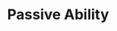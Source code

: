 ---
layout: default
title: Passive Ability
parent: Ability
nav_order: 2
permalink: /systems/abilities-effects/ability/passive-ability
---